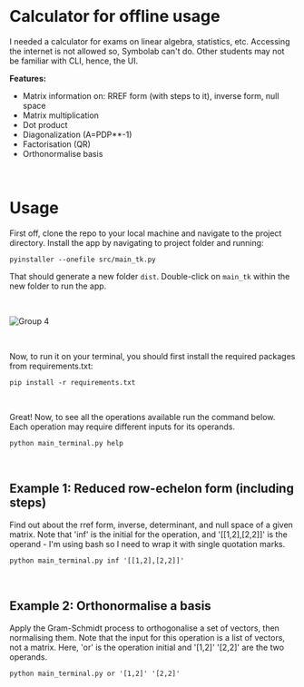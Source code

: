 <br>

# Calculator for offline usage
I needed a calculator for exams on linear algebra, statistics, etc. Accessing the internet is not allowed so, Symbolab can't do. Other students may not be familiar with CLI, hence, the UI.

__Features:__
- Matrix information on: RREF form (with steps to it), inverse form, null space
- Matrix multiplication
- Dot product
- Diagonalization (A=PDP**-1)
- Factorisation (QR)
- Orthonormalise basis

<br>

# Usage

First off, clone the repo to your local machine and navigate to the project directory. Install the app by navigating to project folder and running:

```
pyinstaller --onefile src/main_tk.py
```

That should generate a new folder `dist`. Double-click on `main_tk` within the new folder to run the app. 

<br>

![Group 4](https://github.com/Jamessukanto/matrix_calculator/assets/51419955/b2261b66-337c-4fae-ab42-b4b9d457142d)

<br>

Now, to run it on your terminal, you should first install the required packages from requirements.txt:

```
pip install -r requirements.txt
```

<br>

Great! Now, to see all the operations available run the command below. Each operation may require different inputs for its operands. 

```
python main_terminal.py help
```

<br>

## Example 1: Reduced row-echelon form (including steps)
Find out about the rref form, inverse, determinant, and null space of a given matrix. Note that 'inf' is the initial for the operation, and '[[1,2],[2,2]]' is the operand - I'm using bash so I need to wrap it with single quotation marks. 
```
python main_terminal.py inf '[[1,2],[2,2]]'
```

<br>

## Example 2: Orthonormalise a basis

Apply the Gram-Schmidt process to orthogonalise a set of vectors, then normalising them. Note that the input for this operation is a list of vectors, not a matrix. Here, 'or' is the operation initial and '[1,2]' '[2,2]' are the two operands.

```
python main_terminal.py or '[1,2]' '[2,2]' 
```

<br>
